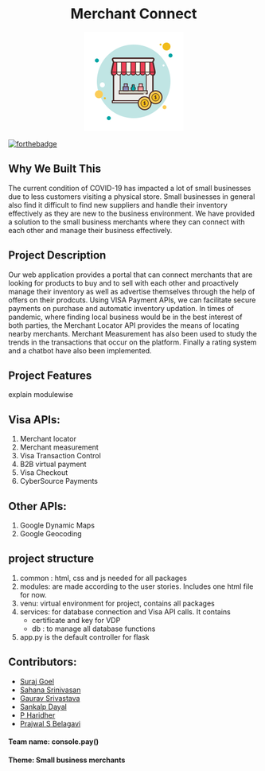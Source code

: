 <h1 align ="center">Merchant Connect</h1>
<p align="center">
<img src="common/img/shop.png"/>
 </p>

[![forthebadge](https://forthebadge.com/images/badges/made-with-python.svg)](https://forthebadge.com)

## Why We Built This
The current condition of COVID-19 has impacted a lot of small businesses due to less customers visiting a physical store. 
Small businesses in general also find it difficult to find new suppliers and handle their inventory effectively as they
are new to the business environment. 
We have provided a solution to the small business merchants where they can connect with each other and manage their business effectively.

## Project Description 
Our web application provides a portal that can connect merchants that are looking for products to buy and to sell with each other and proactively manage their inventory as well as advertise themselves through the help of offers on their prodcuts. Using VISA Payment APIs, we can facilitate secure payments on purchase and automatic inventory updation. In times of pandemic, where finding local business would be in the best interest of both parties, the Merchant Locator API provides the means of locating nearby merchants. Merchant Measurement has also been used to study the trends in the transactions that occur on the platform. Finally a rating system and a chatbot have also been implemented.

## Project Features 
explain modulewise

## Visa APIs: 
1. Merchant locator
2. Merchant measurement 
3. Visa Transaction Control 
4. B2B virtual payment 
5. Visa Checkout
6. CyberSource Payments

## Other APIs:
1. Google Dynamic Maps
2. Google Geocoding



## project structure ##
1. common : html, css and js needed for all packages
2. modules: are made according to the user stories. Includes one html file for now.
3. venu: virtual environment for project, contains all packages
4. services: for database connection and Visa API calls. It contains
    - certificate and key for VDP
    - db : to manage all database functions 
5. app.py is the default controller for flask


## Contributors:
* [Suraj Goel](https://github.com/suraj-goel/)
* [Sahana Srinivasan](https://github.com/sahana63)
* [Gaurav Srivastava](https://github.com/gaurav3210)
* [Sankalp Dayal](https://github.com/sankalpdayal5)
* [P Haridher](https://github.com/haridher21)
* [Prajwal S Belagavi](https://github.com/prajwal27)

#### __Team name:__ console.pay() 
#### __Theme:__ Small business merchants

